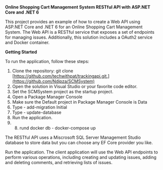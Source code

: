 **Online Shopping Cart Management System RESTful API with ASP.NET Core and .NET 6**

This project provides an example of how to create a Web API using ASP.NET Core and .NET 6 for an Online Shopping Cart Management System. The Web API is a RESTful service that exposes a set of endpoints for managing issues. Additionally, this solution includes a OAuth2 service and Docker container.

**Getting Started**

To run the application, follow these steps:

1. Clone the repository: git clone [https://github.com/techwithpat/trackingapi.git.](https://github.com/Ndipza/SCMSystem)
2. Open the solution in Visual Studio or your favorite code editor.
3. Set the SCMSystem project as the startup project.
4. Open a Package Manager Console
5. Make sure the Default project in Package Manager Console is Data
6. Type - add-migration Initial
7. Type - update-database
8. Run the application.
9. 8. rund docker db - docker-compose up
   
The RESTful API uses a Miscrosoft SQL Server Management Studio database to store data but you can choose any EF Core provider you like. 

Run the application. The client application will use the Web API endpoints to perform various operations, including creating and updating issues, adding and deleting comments, and retrieving lists of issues.
